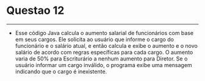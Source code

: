 # Questao 12
---
- Esse código Java calcula o aumento salarial de funcionários com base em seus cargos. Ele solicita ao usuário que informe o cargo do funcionário e o salário atual, e então calcula e exibe o aumento e o novo salário de acordo com regras específicas para cada cargo. O aumento varia de 50% para Escriturário a nenhum aumento para Diretor. Se o usuário informar um cargo inválido, o programa exibe uma mensagem indicando que o cargo é inexistente.